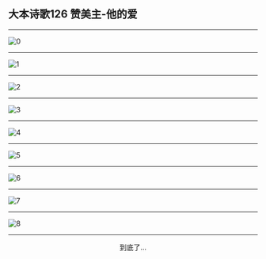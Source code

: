 
## 大本诗歌126 赞美主-他的爱
        
<div id="aplayer0"></div>

<div id="aplayer1"></div>

<div id="aplayer2"></div>

---

<img alt="0" data-original="https://cdn.jsdelivr.net/gh/k34869/shi/data/d0122/0">

---

<img alt="1" data-original="https://cdn.jsdelivr.net/gh/k34869/shi/data/d0122/1">

---

<img alt="2" data-original="https://cdn.jsdelivr.net/gh/k34869/shi/data/d0122/2">

---

<img alt="3" data-original="https://cdn.jsdelivr.net/gh/k34869/shi/data/d0122/3">

---

<img alt="4" data-original="https://cdn.jsdelivr.net/gh/k34869/shi/data/d0122/4">

---

<img alt="5" data-original="https://cdn.jsdelivr.net/gh/k34869/shi/data/d0122/5">

---

<img alt="6" data-original="https://cdn.jsdelivr.net/gh/k34869/shi/data/d0122/6">

---

<img alt="7" data-original="https://cdn.jsdelivr.net/gh/k34869/shi/data/d0122/7">

---

<img alt="8" data-original="https://cdn.jsdelivr.net/gh/k34869/shi/data/d0122/8">

---

<p style="text-align: center">到底了...</p>

<script src="/js/dist-view.js"></script>

<script>
MAIN.id = 'd0122';
        
const ap0 = new APlayer({
    container: document.getElementById('aplayer0'),
    volume: 1,
    loop: 'none',
    preload: 'none',
    audio: [{
        name: 'D126.mp3',
        artist: '大本诗歌',
        url: 'https://res.wx.qq.com/voice/getvoice?mediaid=MzI0NTk3MDM5M18yMjQ3NTE4OTY0',
        cover: '/favicon'
    }]
});
const ap1 = new APlayer({
    container: document.getElementById('aplayer1'),
    volume: 1,
    loop: 'none',
    preload: 'none',
    audio: [{
        name: 'D126第一节领唱.mp3',
        artist: '大本诗歌',
        url: 'https://res.wx.qq.com/voice/getvoice?mediaid=MzI0NTk3MDM5M18yMjQ3NTE4OTY1',
        cover: '/favicon'
    }]
});
const ap2 = new APlayer({
    container: document.getElementById('aplayer2'),
    volume: 1,
    loop: 'none',
    preload: 'none',
    audio: [{
        name: 'D126教唱版.mp3',
        artist: '大本诗歌',
        url: 'https://res.wx.qq.com/voice/getvoice?mediaid=MzI0NTk3MDM5M18yMjQ3NTE4OTY2',
        cover: '/favicon'
    }]
});
</script>
